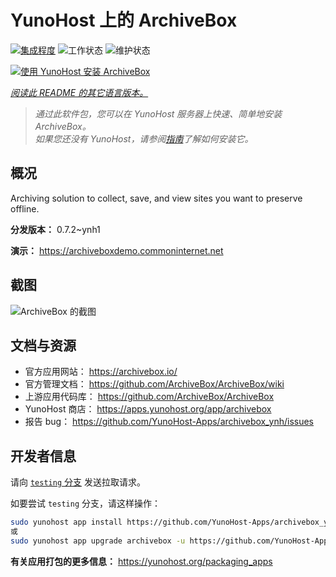 <!--
注意：此 README 由 <https://github.com/YunoHost/apps/tree/master/tools/readme_generator> 自动生成
请勿手动编辑。
-->

# YunoHost 上的 ArchiveBox

[![集成程度](https://dash.yunohost.org/integration/archivebox.svg)](https://dash.yunohost.org/appci/app/archivebox) ![工作状态](https://ci-apps.yunohost.org/ci/badges/archivebox.status.svg) ![维护状态](https://ci-apps.yunohost.org/ci/badges/archivebox.maintain.svg)

[![使用 YunoHost 安装 ArchiveBox](https://install-app.yunohost.org/install-with-yunohost.svg)](https://install-app.yunohost.org/?app=archivebox)

*[阅读此 README 的其它语言版本。](./ALL_README.md)*

> *通过此软件包，您可以在 YunoHost 服务器上快速、简单地安装 ArchiveBox。*  
> *如果您还没有 YunoHost，请参阅[指南](https://yunohost.org/install)了解如何安装它。*

## 概况

Archiving solution to collect, save, and view sites you want to preserve offline.


**分发版本：** 0.7.2~ynh1

**演示：** <https://archiveboxdemo.commoninternet.net>

## 截图

![ArchiveBox 的截图](./doc/screenshots/screenshot_archivebox1.png)

## 文档与资源

- 官方应用网站： <https://archivebox.io/>
- 官方管理文档： <https://github.com/ArchiveBox/ArchiveBox/wiki>
- 上游应用代码库： <https://github.com/ArchiveBox/ArchiveBox>
- YunoHost 商店： <https://apps.yunohost.org/app/archivebox>
- 报告 bug： <https://github.com/YunoHost-Apps/archivebox_ynh/issues>

## 开发者信息

请向 [`testing` 分支](https://github.com/YunoHost-Apps/archivebox_ynh/tree/testing) 发送拉取请求。

如要尝试 `testing` 分支，请这样操作：

```bash
sudo yunohost app install https://github.com/YunoHost-Apps/archivebox_ynh/tree/testing --debug
或
sudo yunohost app upgrade archivebox -u https://github.com/YunoHost-Apps/archivebox_ynh/tree/testing --debug
```

**有关应用打包的更多信息：** <https://yunohost.org/packaging_apps>
